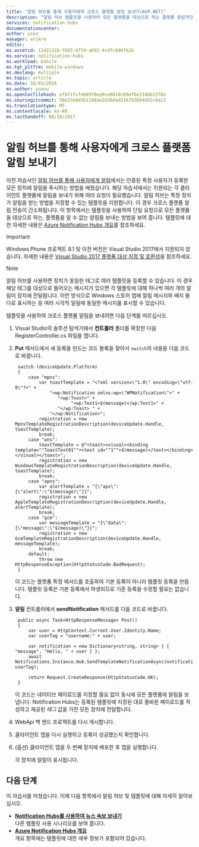 ```yaml
---
title: "알림 허브를 통해 사용자에게 크로스 플랫폼 알림 보내기(ASP.NET)"
description: "알림 허브 템플릿을 사용하여 모든 플랫폼을 대상으로 하는 플랫폼 중립적인 알림을 단일 요청으로 보내는 방법을 보여 줍니다."
services: notification-hubs
documentationcenter: 
author: ysxu
manager: erikre
editor: 
ms.assetid: 11d2131b-f683-47fd-a691-4cdfc696f62b
ms.service: notification-hubs
ms.workload: mobile
ms.tgt_pltfrm: mobile-windows
ms.devlang: multiple
ms.topic: article
ms.date: 10/03/2016
ms.author: yuaxu
ms.openlocfilehash: ef971fcfe68978ea9ce0810c69efbe134bb15f8a
ms.sourcegitcommit: 50e23e8d3b1148ae2d36dad3167936b4e52c8a23
ms.translationtype: MT
ms.contentlocale: ko-KR
ms.lasthandoff: 08/18/2017
---
```

# <a name="send-cross-platform-notifications-to-users-with-notification-hubs"></a>알림 허브를 통해 사용자에게 크로스 플랫폼 알림 보내기
이전 자습서인 [알림 허브를 통해 사용자에게 알림]에서는 인증된 특정 사용자가 등록한 모든 장치에 알림을 푸시하는 방법을 배웠습니다. 해당 자습서에서는 지원되는 각 클라이언트 플랫폼에 알림을 보내기 위해 여러 요청이 필요했습니다. 알림 허브는 특정 장치가 알림을 받는 방법을 지정할 수 있는 템플릿을 지원합니다. 이 경우 크로스 플랫폼 알림 전송이 간소화됩니다. 이 항목에서는 템플릿을 사용하여 단일 요청으로 모든 플랫폼을 대상으로 하는, 플랫폼을 알 수 없는 알림을 보내는 방법을 보여 줍니다. 템플릿에 대한 자세한 내용은 [Azure Notification Hubs 개요][Templates]를 참조하세요.
> [!IMPORTANT]
> Windows Phone 프로젝트 8.1 및 이전 버전은 Visual Studio 2017에서 지원되지 않습니다. 자세한 내용은 [Visual Studio 2017 플랫폼 대상 지정 및 호환성](https://www.visualstudio.com/en-us/productinfo/vs2017-compatibility-vs)을 참조하세요.

> [!NOTE]
> 알림 허브를 사용하면 장치가 동일한 태그로 여러 템플릿을 등록할 수 있습니다. 이 경우 해당 태그를 대상으로 들어오는 메시지가 있으면 각 템플릿에 대해 하나씩 여러 개의 알림이 장치에 전달됩니다. 이런 방식으로 Windows 스토어 앱에 알림 메시지와 배지 둘 다로 표시하는 등 여러 시각적 알림에 동일한 메시지를 표시할 수 있습니다.
> 
> 

템플릿을 사용하여 크로스 플랫폼 알림을 보내려면 다음 단계를 따르십시오.

1. Visual Studio의 솔루션 탐색기에서 **컨트롤러** 폴더를 확장한 다음 RegisterController.cs 파일을 엽니다.
2. **Put** 메서드에서 새 등록을 만드는 코드 블록을 찾아서 `switch`의 내용을 다음 코드로 바꿉니다.
   
        switch (deviceUpdate.Platform)
        {
            case "mpns":
                var toastTemplate = "<?xml version=\"1.0\" encoding=\"utf-8\"?>" +
                    "<wp:Notification xmlns:wp=\"WPNotification\">" +
                       "<wp:Toast>" +
                            "<wp:Text1>$(message)</wp:Text1>" +
                       "</wp:Toast> " +
                    "</wp:Notification>";
                registration = new MpnsTemplateRegistrationDescription(deviceUpdate.Handle, toastTemplate);
                break;
            case "wns":
                toastTemplate = @"<toast><visual><binding template=""ToastText01""><text id=""1"">$(message)</text></binding></visual></toast>";
                registration = new WindowsTemplateRegistrationDescription(deviceUpdate.Handle, toastTemplate);
                break;
            case "apns":
                var alertTemplate = "{\"aps\":{\"alert\":\"$(message)\"}}";
                registration = new AppleTemplateRegistrationDescription(deviceUpdate.Handle, alertTemplate);
                break;
            case "gcm":
                var messageTemplate = "{\"data\":{\"message\":\"$(message)\"}}";
                registration = new GcmTemplateRegistrationDescription(deviceUpdate.Handle, messageTemplate);
                break;
            default:
                throw new HttpResponseException(HttpStatusCode.BadRequest);
        }
   
    이 코드는 플랫폼 특정 메서드를 호출하여 기본 등록이 아니라 템플릿 등록을 만듭니다. 템플릿 등록은 기본 등록에서 파생되므로 기존 등록을 수정할 필요는 없습니다.
3. **알림** 컨트롤러에서 **sendNotification** 메서드를 다음 코드로 바꿉니다.
   
        public async Task<HttpResponseMessage> Post()
        {
            var user = HttpContext.Current.User.Identity.Name;
            var userTag = "username:" + user;
   
            var notification = new Dictionary<string, string> { { "message", "Hello, " + user } };
            await Notifications.Instance.Hub.SendTemplateNotificationAsync(notification, userTag);
   
            return Request.CreateResponse(HttpStatusCode.OK);
        }
   
    이 코드는 네이티브 페이로드를 지정할 필요 없이 동시에 모든 플랫폼에 알림을 보냅니다. Notification Hubs는 등록된 템플릿에 지정된 대로 올바른 페이로드를 작성하고 제공된 *태그* 값을 가진 모든 장치에 전달합니다.
4. WebApi 백 엔드 프로젝트를 다시 게시합니다.
5. 클라이언트 앱을 다시 실행하고 등록이 성공했는지 확인합니다.
6. (옵션) 클라이언트 앱을 두 번째 장치에 배포한 후 앱을 실행합니다.
   
    각 장치에 알림이 표시됩니다.

## <a name="next-steps"></a>다음 단계
이 자습서를 마쳤습니다. 이제 다음 항목에서 알림 허브 및 템플릿에 대해 자세히 알아보십시오.

* **[Notification Hubs를 사용하여 뉴스 속보 보내기]** <br/>다른 템플릿 사용 시나리오를 보여 줍니다.
* **[Azure Notification Hubs 개요][Templates]**<br/>개요 항목에는 템플릿에 대한 세부 정보가 포함되어 있습니다.

<!-- Anchors. -->

<!-- Images. -->




<!-- URLs. -->
[Push to users ASP.NET]: /manage/services/notification-hubs/notify-users-aspnet
[Push to users Mobile Services]: /manage/services/notification-hubs/notify-users/
[Visual Studio 2012 Express for Windows 8]: http://go.microsoft.com/fwlink/?LinkId=257546

[Notification Hubs를 사용하여 뉴스 속보 보내기]: notification-hubs-windows-notification-dotnet-push-xplat-segmented-wns.md
[Azure Notification Hubs]: http://go.microsoft.com/fwlink/p/?LinkId=314257
[알림 허브를 통해 사용자에게 알림]: notification-hubs-aspnet-backend-windows-dotnet-wns-notification.md
[Templates]: http://go.microsoft.com/fwlink/p/?LinkId=317339
[Notification Hub How to for Windows Store]: http://msdn.microsoft.com/library/windowsazure/jj927172.aspx
